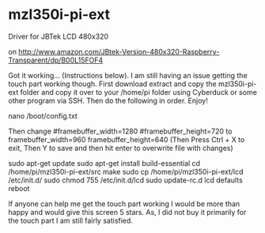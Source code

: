 mzl350i-pi-ext
==============

Driver for JBTek LCD 480x320

on http://www.amazon.com/JBtek-Version-480x320-Raspberry-Transparent/dp/B00L15FOF4

Got it working... (Instructions below). I am still having an issue getting the touch part working though. First download extract and copy the mzl350i-pi-ext folder and copy it over to your /home/pi folder using Cyberduck or some other program via SSH. Then do the following in order. Enjoy!

nano /boot/config.txt

Then change
#framebuffer_width=1280
#framebuffer_height=720
to
framebuffer_width=960
framebuffer_height=640
(Then Press Ctrl + X to exit, Then Y to save and then hit enter to overwrite file with changes)

sudo apt-get update
sudo apt-get install build-essential
cd /home/pi/mzl350i-pi-ext/src
make
sudo cp /home/pi/mzl350i-pi-ext/lcd /etc/init.d/
sudo chmod 755 /etc/init.d/lcd
sudo update-rc.d lcd defaults
reboot

If anyone can help me get the touch part working I would be more than happy and would give this screen 5 stars. As, I did not buy it primarily for the touch part I am still fairly satisfied.
